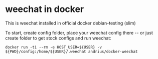 weechat in docker
=================

This is weechat installed in official docker debian-testing (slim)

To start, create config folder, place your weechat config there -- or just create folder to get stock configs and run weechat:

```
docker run -ti --rm -e HOST_USER=${USER} -v ${PWD}/config:/home/${USER}/.weechat andrius/docker-weechat
```
